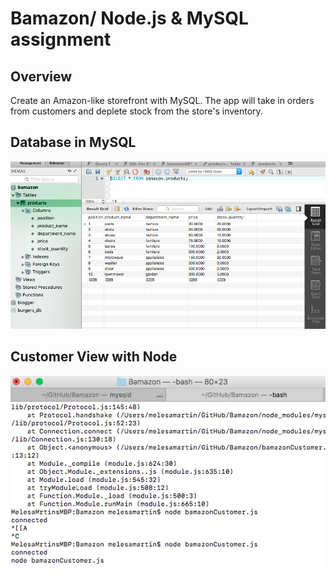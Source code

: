 # Bamazon/ Node.js & MySQL assignment

## Overview

Create an Amazon-like storefront with MySQL. The app will take in orders from customers and deplete stock from the store's inventory. 


## Database in MySQL

![MySQL database screenshot](/images/mysqldb.png)



## Customer View with Node

![app connection to node screenshot](/images/connectiontonode.png)

